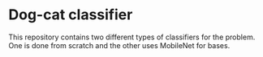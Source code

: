 # Dog-cat classifier

This repository contains two different types of classifiers for the problem.
One is done from scratch and the other uses MobileNet for bases.